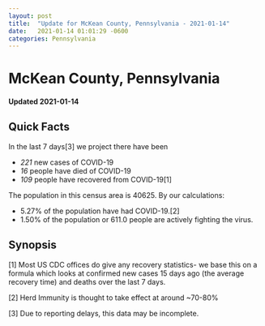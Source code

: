 ```yaml
---
layout: post
title:  "Update for McKean County, Pennsylvania - 2021-01-14"
date:   2021-01-14 01:01:29 -0600
categories: Pennsylvania
---
```


# McKean County, Pennsylvania
#### Updated 2021-01-14

## Quick Facts

In the last 7 days[3] we project there have been
- *221* new cases of COVID-19
- *16* people have died of COVID-19
- *109* people have recovered from COVID-19[1]

The population in this census area is 40625. By our calculations:
- 5.27% of the population have had COVID-19.[2]
- 1.50% of the population or 611.0 people are actively fighting the virus.

## Synopsis




[1] Most US CDC offices do give any recovery statistics- we base this on a formula which looks at confirmed new cases
15 days ago (the average recovery time) and deaths over the last 7 days.

[2] Herd Immunity is thought to take effect at around ~70-80%

[3] Due to reporting delays, this data may be incomplete.
 
    